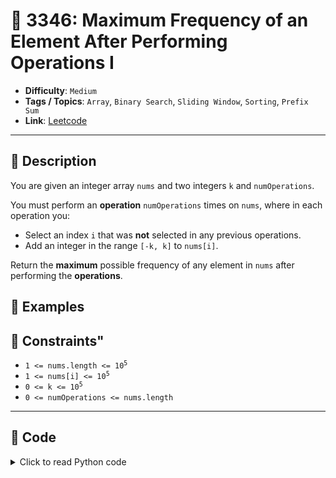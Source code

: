 # 🧩 3346: Maximum Frequency of an Element After Performing Operations I

- **Difficulty**: `Medium`
- **Tags / Topics**: `Array`, `Binary Search`, `Sliding Window`, `Sorting`, `Prefix Sum`
- **Link**: [Leetcode](https://leetcode.com/problems/maximum-frequency-of-an-element-after-performing-operations-i/)

---

## 📜 Description

<p>You are given an integer array <code>nums</code> and two integers <code>k</code> and <code>numOperations</code>.</p>

<p>You must perform an <strong>operation</strong> <code>numOperations</code> times on <code>nums</code>, where in each operation you:</p>

<ul>
	<li>Select an index <code>i</code> that was <strong>not</strong> selected in any previous operations.</li>
	<li>Add an integer in the range <code>[-k, k]</code> to <code>nums[i]</code>.</li>
</ul>

<p>Return the <strong>maximum</strong> possible <span data-keyword="frequency-array">frequency</span> of any element in <code>nums</code> after performing the <strong>operations</strong>.</p>




## 🧪 Examples



## 📌 Constraints"
<ul>
	<li><code>1 &lt;= nums.length &lt;= 10<sup>5</sup></code></li>
	<li><code>1 &lt;= nums[i] &lt;= 10<sup>5</sup></code></li>
	<li><code>0 &lt;= k &lt;= 10<sup>5</sup></code></li>
	<li><code>0 &lt;= numOperations &lt;= nums.length</code></li>
</ul>



---
<!--- code section starts -->
## 🧠 Code



<details>
<summary>Click to read Python code</summary>

```python
class Solution:
    def maxFrequency(self, nums: list[int], k: int, numOperations: int) -> int:
        nums.sort()
        fm = defaultdict(int)
        for x in nums:
            fm[x] += 1

        def get_freq(target):
            l = bisect_left(nums, target - k)
            r = bisect_right(nums, target + k)
            ops = r - l - fm[target]
            return fm[target] + min(ops, numOperations)

        res = 0
        for n in range(nums[0], nums[-1] + 1):
            res = max(res, get_freq(n))
        return res

```

</details>
    

<!--- code section ends -->
